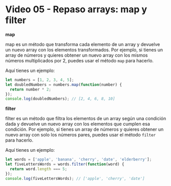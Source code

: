 # Video 05 - Repaso arrays: map y filter

**map**

map es un método que transforma cada elemento de un array y devuelve un nuevo array con los elementos transformados. Por ejemplo, si tienes un array de números y quieres obtener un nuevo array con los mismos números multiplicados por 2, puedes usar el método `map`
 para hacerlo.

Aquí tienes un ejemplo:

```jsx
let numbers = [1, 2, 3, 4, 5];
let doubledNumbers = numbers.map(function(number) {
  return number * 2;
});
console.log(doubledNumbers); // [2, 4, 6, 8, 10]
```

**filter**

filter es un método que filtra los elementos de un array según una condición dada y devuelve un nuevo array con los elementos que cumplen esa condición. Por ejemplo, si tienes un array de números y quieres obtener un nuevo array con solo los números pares, puedes usar el método `filter` para hacerlo. 

Aquí tienes un ejemplo:

```jsx
let words = ['apple', 'banana', 'cherry', 'date', 'elderberry'];
let fiveLettersWords = words.filter(function(word) {
  return word.length === 5;
});
console.log(fiveLettersWords); // ['apple', 'cherry', 'date']
```
